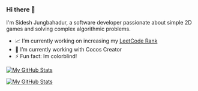 ### Hi there 👋
I'm Sidesh Jungbahadur, a software developer passionate about simple 2D games and solving complex algorithmic problems.

<!--
**caramelmist/caramelmist** is a ✨ _special_ ✨ repository because its `README.md` (this file) appears on your GitHub profile.
-->

- :chart_with_upwards_trend: I’m currently working on increasing my [LeetCode Rank](https://leetcode.com/caramelmist/) 
- 🌱 I’m currently working with Cocos Creator
- ⚡ Fun fact: Im colorblind!

[![My GitHub Stats](https://github-readme-stats.vercel.app/api/?username=caramelmist&count_private=true&theme=default_repocard&showicons=true&&count_private=true&bg_color=30,e96443,904e95\&title_color=fff\&text_color=fff)]()

[![My GitHub Stats](https://github-readme-stats.vercel.app/api/top-langs/?username=caramelmist&langs_count=5&theme=default_repocard&&count_private=true&bg_color=30,e96443,904e95\&title_color=fff\&text_color=fff)]()
